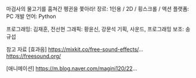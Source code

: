 마검사의 물고기를 훔쳐간 펭귄을 쫓아라!
장르: 1인용 / 2D / 횡스크롤 / 액션
플랫폼: PC
개발 언어: Python

프로그래밍: 김재훈, 전선현
그래픽: 황윤신, 강문석
기획, 사운드, 프로그래밍 보조: 송규섭

참고 자료
[효과음]
https://mixkit.co/free-sound-effects/...
https://freesound.org/

[애니메이션]
https://m.blog.naver.com/magini120/22...
